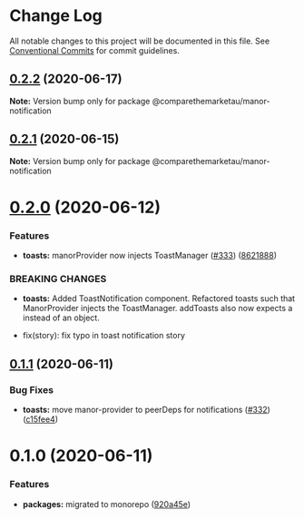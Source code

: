 # Change Log

All notable changes to this project will be documented in this file.
See [Conventional Commits](https://conventionalcommits.org) for commit guidelines.

## [0.2.2](https://github.com/comparethemarketau/manor-react/compare/@comparethemarketau/manor-notification@0.2.1...@comparethemarketau/manor-notification@0.2.2) (2020-06-17)

**Note:** Version bump only for package @comparethemarketau/manor-notification





## [0.2.1](https://github.com/comparethemarketau/manor-react/compare/@comparethemarketau/manor-notification@0.2.0...@comparethemarketau/manor-notification@0.2.1) (2020-06-15)

**Note:** Version bump only for package @comparethemarketau/manor-notification





# [0.2.0](https://github.com/comparethemarketau/manor-react/compare/@comparethemarketau/manor-notification@0.1.1...@comparethemarketau/manor-notification@0.2.0) (2020-06-12)


### Features

* **toasts:** manorProvider now injects ToastManager ([#333](https://github.com/comparethemarketau/manor-react/issues/333)) ([8621888](https://github.com/comparethemarketau/manor-react/commit/862188867bbc8258b29fa162f46e5ad5b108f778))


### BREAKING CHANGES

* **toasts:** Added ToastNotification component. Refactored toasts such that ManorProvider
injects the ToastManager. addToasts also now expects a <ToastNotification> instead of an object.

* fix(story): fix typo in toast notification story





## [0.1.1](https://github.com/comparethemarketau/manor-react/compare/@comparethemarketau/manor-notification@0.1.0...@comparethemarketau/manor-notification@0.1.1) (2020-06-11)


### Bug Fixes

* **toasts:** move manor-provider to peerDeps for notifications ([#332](https://github.com/comparethemarketau/manor-react/issues/332)) ([c15fee4](https://github.com/comparethemarketau/manor-react/commit/c15fee4368510c1d7be9a1b75856fcc2a990ab21))





# 0.1.0 (2020-06-11)


### Features

* **packages:** migrated to monorepo ([920a45e](https://github.com/comparethemarketau/manor-react/commit/920a45ec4b40a19de32f39f29693cbe1b1f314ae))
